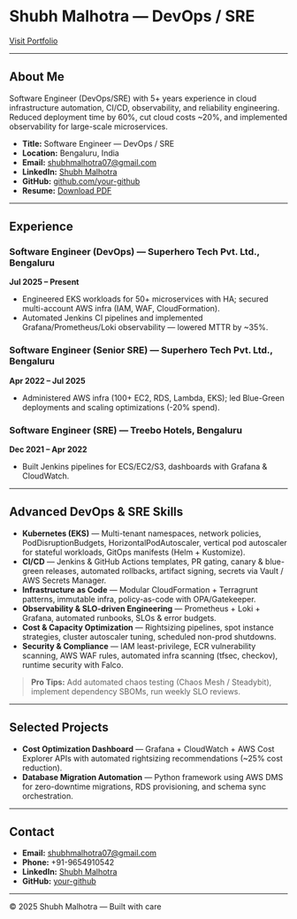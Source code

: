# Shubh Malhotra — DevOps / SRE

[Visit Portfolio](https://s3cretagent.github.io)  

---

## About Me

Software Engineer (DevOps/SRE) with 5+ years experience in cloud infrastructure automation, CI/CD, observability, and reliability engineering.  
Reduced deployment time by 60%, cut cloud costs ~20%, and implemented observability for large-scale microservices.

- **Title:** Software Engineer — DevOps / SRE  
- **Location:** Bengaluru, India  
- **Email:** [shubhmalhotra07@gmail.com](mailto:shubhmalhotra07@gmail.com)  
- **LinkedIn:** [Shubh Malhotra](https://www.linkedin.com/in/shubh-malhotra-881b47ab)  
- **GitHub:** [github.com/your-github](https://github.com/s3cretagent)  
- **Resume:** [Download PDF](resume.pdf)

---

## Experience

### Software Engineer (DevOps) — Superhero Tech Pvt. Ltd., Bengaluru
**Jul 2025 – Present**  
- Engineered EKS workloads for 50+ microservices with HA; secured multi-account AWS infra (IAM, WAF, CloudFormation).  
- Automated Jenkins CI pipelines and implemented Grafana/Prometheus/Loki observability — lowered MTTR by ~35%.

### Software Engineer (Senior SRE) — Superhero Tech Pvt. Ltd., Bengaluru
**Apr 2022 – Jul 2025**  
- Administered AWS infra (100+ EC2, RDS, Lambda, EKS); led Blue-Green deployments and scaling optimizations (-20% spend).

### Software Engineer (SRE) — Treebo Hotels, Bengaluru
**Dec 2021 – Apr 2022**  
- Built Jenkins pipelines for ECS/EC2/S3, dashboards with Grafana & CloudWatch.

---

## Advanced DevOps & SRE Skills

- **Kubernetes (EKS)** — Multi-tenant namespaces, network policies, PodDisruptionBudgets, HorizontalPodAutoscaler, vertical pod autoscaler for stateful workloads, GitOps manifests (Helm + Kustomize).  
- **CI/CD** — Jenkins & GitHub Actions templates, PR gating, canary & blue-green releases, automated rollbacks, artifact signing, secrets via Vault / AWS Secrets Manager.  
- **Infrastructure as Code** — Modular CloudFormation + Terragrunt patterns, immutable infra, policy-as-code with OPA/Gatekeeper.  
- **Observability & SLO-driven Engineering** — Prometheus + Loki + Grafana, automated runbooks, SLOs & error budgets.  
- **Cost & Capacity Optimization** — Rightsizing pipelines, spot instance strategies, cluster autoscaler tuning, scheduled non-prod shutdowns.  
- **Security & Compliance** — IAM least-privilege, ECR vulnerability scanning, AWS WAF rules, automated infra scanning (tfsec, checkov), runtime security with Falco.  

> **Pro Tips:** Add automated chaos testing (Chaos Mesh / Steadybit), implement dependency SBOMs, run weekly SLO reviews.

---

## Selected Projects

- **Cost Optimization Dashboard** — Grafana + CloudWatch + AWS Cost Explorer APIs with automated rightsizing recommendations (~25% cost reduction).  
- **Database Migration Automation** — Python framework using AWS DMS for zero-downtime migrations, RDS provisioning, and schema sync orchestration.

---

## Contact

- **Email:** [shubhmalhotra07@gmail.com](mailto:shubhmalhotra07@gmail.com)  
- **Phone:** +91-9654910542  
- **LinkedIn:** [Shubh Malhotra](https://www.linkedin.com/in/shubh-malhotra-881b47ab)  
- **GitHub:** [your-github](https://github.com/s3cretagent)

---

© 2025 Shubh Malhotra — Built with care
